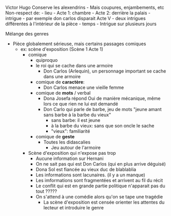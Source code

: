 Victor Hugo
Conserve les alexendrins
    - Mais coupures, enjambements, etc
Non-respect de:
    - lieu
        - Acte 1: chambre
        - Acte 2: derrière la palais
    - intrigue
        - par exemple don carlos disparait Acte V
        - deux intrigues différentes à l'intérieur de la pièce
    - temps
        - Intrigue sur plusieurs jours

Mélange des genres
- Pièce globalement sérieuse, mais certains passages comiques
    - ex: scène d'exposition (Scène 1 Acte 1)
        - comique
            - quiproquo
            - le roi qui se cache dans une armoire
                - Don Carlos (Arlequin), un personnage important se cache dans une armoire
            - comique de **caractère**:
                - Don Carlos menace une vieille femme
            - comique de **mots** / verbal
                - Dona Josefa répond Oui de manière mécanique, même lors ce que rien ne lui est demandé
                - Don Carlo qui parle de barbe, jeu de mots "jeune amant sans barbe à la barbe du vieux"
                    - sans barbe: il est jeune
                    - à la barbe du vieux: sans que son oncle le sache
                    - "vieux": familiarité
            - comique de **geste**
                - Toutes les didascalies
                    - Jeu autour de l'armoire
        - Scène d'exposition qui n'expose pas trop
            - Aucune information sur Hernani
            - On ne sait pas qui est Don Carlos (qui en plus arrive déguisé)
            - Dona Sol est fiancée au vieux duc de blablablia
            - Les informations sont lacunaires. (il y a un manque)
            - Les imformations sont fragmentées et arrivent au fil du récit
            - Le conflit qui est en grande partie politique n'apparait pas du tout ?????
            - On s'attend à une comédie alors qu'on se tape une tragédie
                - La scène d'exposition est censée orienter les attentes du lecteur et introduire le genre
